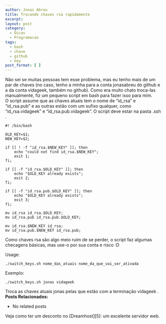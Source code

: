 ```yaml
---
author: Jonas Abreu
title: Trocando chaves rsa rapidamente
excerpt:
layout: post
category:
  - Dicas
  - Programacao
tags:
  - bash
  - chave
  - github
  - key
post_format: [ ]
---
```

Não sei se muitas pessoas tem esse problema, mas eu tenho mais de um par de chaves (no caso, tenho a minha para a conta jonasabreu do github e a da conta vidageek, também no github). Como era muito chato troca-las manualmente, fiz um pequeno script em bash para fazer isso para mim.  
O script assume que as chaves atuais tem o nome de “id\_rsa” e “id\_rsa.pub” e as outras estão com um sufixo qualquer, como “id\_rsa.vidageek” e “id\_rsa.pub.vidageek”. O script deve estar na pasta .ssh .

    
    #! /bin/bash
    
    OLD_KEY=$1;
    NEW_KEY=$2;
    
    if [[ ! -f "id_rsa.$NEW_KEY" ]]; then
    	echo "could not find id_rsa.$NEW_KEY";
    	exit 1;
    fi;
    
    if [[ -f "id_rsa.$OLD_KEY" ]]; then
    	echo "$OLD_KEY already exists";
    	exit 2;
    fi;
    
    if [[ -f "id_rsa.pub.$OLD_KEY" ]]; then
    	echo "$OLD_KEY already exists";
    	exit 3;
    fi;
    
    mv id_rsa id_rsa.$OLD_KEY;
    mv id_rsa.pub id_rsa.pub.$OLD_KEY;
    
    mv id_rsa.$NEW_KEY id_rsa;
    mv id_rsa.pub.$NEW_KEY id_rsa.pub;
    
    

Como chaves rsa são algo meio ruim de se perder, o script faz algumas checagens básicas, mas use-o por sua conta e risco :D

Usage:

    ./switch_keys.sh nome_das_atuais nome_da_que_vai_ser_ativada
    

Exemplo:

    ./switch_keys.sh jonas vidageek
    

Troca as chaves atuais jonas pelas que estão com a terminação vidageek . 
**Posts Relacionados:** 
*   No related posts










Veja como ter um desconto no [Dreamhost][5]: um excelente servidor web.






